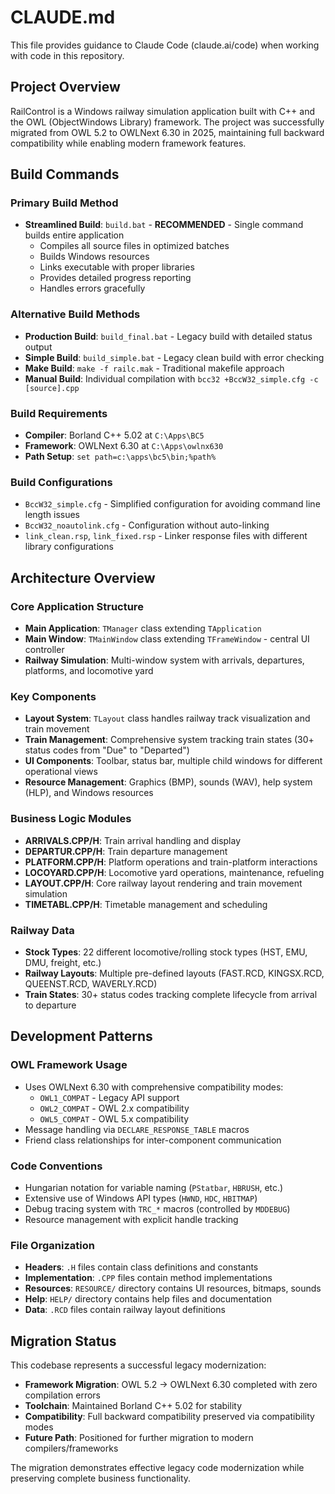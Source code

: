 # CLAUDE.md

This file provides guidance to Claude Code (claude.ai/code) when working with code in this repository.

## Project Overview

RailControl is a Windows railway simulation application built with C++ and the OWL (ObjectWindows Library) framework. The project was successfully migrated from OWL 5.2 to OWLNext 6.30 in 2025, maintaining full backward compatibility while enabling modern framework features.

## Build Commands

### Primary Build Method
- **Streamlined Build**: `build.bat` - **RECOMMENDED** - Single command builds entire application
  - Compiles all source files in optimized batches
  - Builds Windows resources
  - Links executable with proper libraries
  - Provides detailed progress reporting
  - Handles errors gracefully

### Alternative Build Methods  
- **Production Build**: `build_final.bat` - Legacy build with detailed status output
- **Simple Build**: `build_simple.bat` - Legacy clean build with error checking
- **Make Build**: `make -f railc.mak` - Traditional makefile approach
- **Manual Build**: Individual compilation with `bcc32 +BccW32_simple.cfg -c [source].cpp`

### Build Requirements
- **Compiler**: Borland C++ 5.02 at `C:\Apps\BC5`
- **Framework**: OWLNext 6.30 at `C:\Apps\owlnx630`
- **Path Setup**: `set path=c:\apps\bc5\bin;%path%`

### Build Configurations
- `BccW32_simple.cfg` - Simplified configuration for avoiding command line length issues
- `BccW32_noautolink.cfg` - Configuration without auto-linking
- `link_clean.rsp`, `link_fixed.rsp` - Linker response files with different library configurations

## Architecture Overview

### Core Application Structure
- **Main Application**: `TManager` class extending `TApplication`
- **Main Window**: `TMainWindow` class extending `TFrameWindow` - central UI controller
- **Railway Simulation**: Multi-window system with arrivals, departures, platforms, and locomotive yard

### Key Components
- **Layout System**: `TLayout` class handles railway track visualization and train movement
- **Train Management**: Comprehensive system tracking train states (30+ status codes from "Due" to "Departed")
- **UI Components**: Toolbar, status bar, multiple child windows for different operational views
- **Resource Management**: Graphics (BMP), sounds (WAV), help system (HLP), and Windows resources

### Business Logic Modules
- **ARRIVALS.CPP/H**: Train arrival handling and display
- **DEPARTUR.CPP/H**: Train departure management 
- **PLATFORM.CPP/H**: Platform operations and train-platform interactions
- **LOCOYARD.CPP/H**: Locomotive yard operations, maintenance, refueling
- **LAYOUT.CPP/H**: Core railway layout rendering and train movement simulation
- **TIMETABL.CPP/H**: Timetable management and scheduling

### Railway Data
- **Stock Types**: 22 different locomotive/rolling stock types (HST, EMU, DMU, freight, etc.)
- **Railway Layouts**: Multiple pre-defined layouts (FAST.RCD, KINGSX.RCD, QUEENST.RCD, WAVERLY.RCD)
- **Train States**: 30+ status codes tracking complete lifecycle from arrival to departure

## Development Patterns

### OWL Framework Usage
- Uses OWLNext 6.30 with comprehensive compatibility modes:
  - `OWL1_COMPAT` - Legacy API support
  - `OWL2_COMPAT` - OWL 2.x compatibility  
  - `OWL5_COMPAT` - OWL 5.x compatibility
- Message handling via `DECLARE_RESPONSE_TABLE` macros
- Friend class relationships for inter-component communication

### Code Conventions
- Hungarian notation for variable naming (`PStatbar`, `HBRUSH`, etc.)
- Extensive use of Windows API types (`HWND`, `HDC`, `HBITMAP`)
- Debug tracing system with `TRC_*` macros (controlled by `MDDEBUG`)
- Resource management with explicit handle tracking

### File Organization  
- **Headers**: `.H` files contain class definitions and constants
- **Implementation**: `.CPP` files contain method implementations
- **Resources**: `RESOURCE/` directory contains UI resources, bitmaps, sounds
- **Help**: `HELP/` directory contains help files and documentation
- **Data**: `.RCD` files contain railway layout definitions

## Migration Status

This codebase represents a successful legacy modernization:
- **Framework Migration**: OWL 5.2 → OWLNext 6.30 completed with zero compilation errors
- **Toolchain**: Maintained Borland C++ 5.02 for stability
- **Compatibility**: Full backward compatibility preserved via compatibility modes
- **Future Path**: Positioned for further migration to modern compilers/frameworks

The migration demonstrates effective legacy code modernization while preserving complete business functionality.